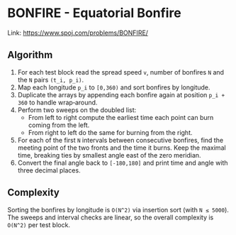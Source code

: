 # BONFIRE - Equatorial Bonfire

Link: https://www.spoj.com/problems/BONFIRE/

## Algorithm
1. For each test block read the spread speed `v`, number of bonfires `N` and the `N` pairs `(t_i, p_i)`.
2. Map each longitude `p_i` to `[0,360)` and sort bonfires by longitude.
3. Duplicate the arrays by appending each bonfire again at position `p_i + 360` to handle wrap‑around.
4. Perform two sweeps on the doubled list:
   - From left to right compute the earliest time each point can burn coming from the left.
   - From right to left do the same for burning from the right.
5. For each of the first `N` intervals between consecutive bonfires, find the meeting point of the two fronts and the time it burns. Keep the maximal time, breaking ties by smallest angle east of the zero meridian.
6. Convert the final angle back to `[-180,180]` and print time and angle with three decimal places.

## Complexity
Sorting the bonfires by longitude is `O(N^2)` via insertion sort (with `N ≤ 5000`). The sweeps and interval checks are linear, so the overall complexity is `O(N^2)` per test block.
